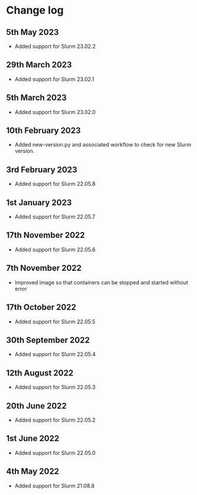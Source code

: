 # Change log

## 5th May 2023

* Added support for Slurm 23.02.2

## 29th March 2023

* Added support for Slurm 23.02.1

## 5th March 2023

* Added support for Slurm 23.02.0

## 10th February 2023

* Added new-version.py and associated workflow to check for new Slurm version.

## 3rd February 2023

* Added support for Slurm 22.05.8

## 1st January 2023

* Added support for Slurm 22.05.7

## 17th November 2022

* Added support for Slurm 22.05.6

## 7th November 2022

* Improved image so that containers can be stopped and started without error

## 17th October 2022

* Added support for Slurm 22.05.5

## 30th September 2022

* Added support for Slurm 22.05.4

## 12th August 2022

* Added support for Slurm 22.05.3

## 20th June 2022

* Added support for Slurm 22.05.2

## 1st June 2022

* Added support for Slurm 22.05.0

## 4th May 2022

* Added support for Slurm 21.08.8
